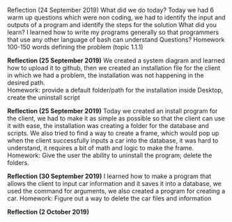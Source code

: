 Reflection (24 September 2019)
What did we do today?
Today we had 6 warm up questions which were non coding, we had to identify the input and outputs of a program and identify the steps for the solution
What did you learn?
I learned how to write my programs generally so that programmers that use any other language of bash can understand
Questions?
Homework
100-150 words defining the problem (topic 1.1.1)

**Reflection (25 September 2019)**
We created a system diagram and learned how to upload it to github, then we created an installation file for the client in which we had a problem, the installation was not happening in the desired path.<br/>
Homework: provide a default folder/path for the installation inside Desktop, create the uninstall script



**Reflection (25 September 2019)**
Today we created an install program for the client, we had to make it as simple as possible so that the client can use it with ease, the installation was creating a folder for the database and scripts. We also tried to find a way to create a frame, which would pop up when the client successfully inputs a car into the database, it was hard to understand, it requires a bit of math and logic to make the frame.
Homework: Give the user the ability to uninstall the program; delete the folders.


**Reflection (30 September 2019)**
I learned how to make a program that allows the client to input car information and it saves it into a database, we used the command for arguments, we also created a program for creating a car.
Homework: Figure out a way to delete the car files and information


**Reflection (2 October 2019)**

